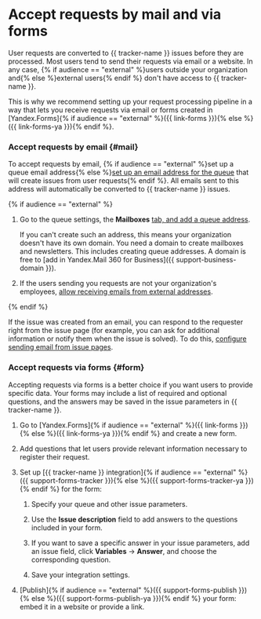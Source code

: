 # Accept requests by mail and via forms

User requests are converted to {{ tracker-name }} issues before they are processed. Most users tend to send their requests via email or a website. In any case, {% if audience == "external" %}users outside your organization and{% else %}external users{% endif %} don't have access to {{ tracker-name }}.

This is why we recommend setting up your request processing pipeline in a way that lets you receive requests via email or forms created in [Yandex.Forms]{% if audience == "external" %}({{ link-forms }}){% else %}({{ link-forms-ya }}){% endif %}.

### Accept requests by email {#mail}

To accept requests by email, {% if audience == "external" %}set up a queue email address{% else %}[set up an email address for the queue](manager/queue-mail.md#sec-mail-yandex) that will create issues from user requests{% endif %}. All emails sent to this address will automatically be converted to {{ tracker-name }} issues.

{% if audience == "external" %}

1. Go to the queue settings, the **Mailboxes** [tab, and add a queue address](manager/queue-mail.md#section_gwv_hqb_hgb).

   If you can't create such an address, this means your organization doesn't have its own domain. You need a domain to create mailboxes and newsletters. This includes creating queue addresses. A domain is free to [add in Yandex.Mail 360 for Business]({{ support-business-domain }}).

1. If the users sending you requests are not your organization's employees, [allow receiving emails from external addresses](manager/queue-mail.md#mail_tasks).

{% endif %}

If the issue was created from an email, you can respond to the requester right from the issue page (for example, you can ask for additional information or notify them when the issue is solved). To do this, [configure sending email from issue pages](#send_mail).

### Accept requests via forms {#form}

Accepting requests via forms is a better choice if you want users to provide specific data. Your forms may include a list of required and optional questions, and the answers may be saved in the issue parameters in {{ tracker-name }}.

1. Go to [Yandex.Forms]{% if audience == "external" %}({{ link-forms }}){% else %}({{ link-forms-ya }}){% endif %} and create a new form.

1. Add questions that let users provide relevant information necessary to register their request.

1. Set up [{{ tracker-name }} integration]{% if audience == "external" %}({{ support-forms-tracker }}){% else %}({{ support-forms-tracker-ya }}){% endif %} for the form:

    1. Specify your queue and other issue parameters.

    1. Use the **Issue description** field to add answers to the questions included in your form.

    1. If you want to save a specific answer in your issue parameters, add an issue field, click **Variables** → **Answer**, and choose the corresponding question.

    1. Save your integration settings.

1. [Publish]{% if audience == "external" %}({{ support-forms-publish }}){% else %}({{ support-forms-publish-ya }}){% endif %} your form: embed it in a website or provide a link.

